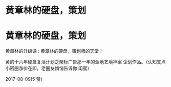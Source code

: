# 黄章林的硬盘，策划

# 黄章林的硬盘，策划

黄章林的升级课 : 黄章林的硬盘，策划师的天堂！

黄的十六年硬盘复活计划之聚标广告那一年的金地艺境神案 企划作品。（认知支点小密圈涨价在即，老圈友悄悄告诉你 闺蜜）

2017-08-09(5 赞)